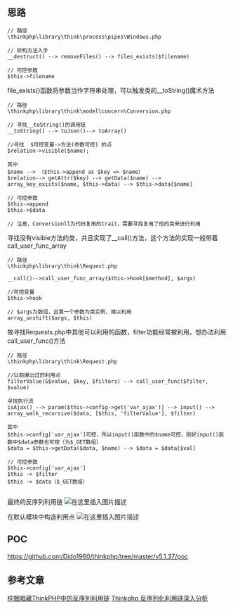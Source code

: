 ## 思路
```
// 路径
\thinkphp\library\think\process\pipes\Windows.php

// 析构方法入手
__destruct() --> removeFiles() --> files_exists($filename)

// 可控参数
$this->filename
```

file_exists()函数将参数当作字符串处理，可以触发类的__toString()魔术方法
```
// 路径
\thinkphp\library\think\model\concern\Conversion.php 

// 寻找__toString()的调用链
__toString() --> toJson()--> toArray()

//寻找  $可控变量->方法(参数可控) 的点
$relation->visible($name);

其中
$name --> （$this->append as $key => $name）
$relation--> getAttr($key) --> getData($name) --> array_key_exists($name, $this->data) --> $this->data[$name]

// 可控参数 
$this->append 
$this->$data

// 注意，Conversionll为代码复用的trait，需要寻找复用了他的类来进行利用
```

寻找没有visible方法的类，并且实现了__call()方法，这个方法的实现一般带着call_user_func_array

```
// 路径
\thinkphp\library\think\Request.php

__call()-->call_user_func_array($this->hook[$method], $args) 

//可控变量
$this->hook

// $args为数组，且第一个参数为类实例，难以利用
array_unshift($args, $this)
```

故寻找Requests.php中其他可以利用的函数，filter功能经常被利用，想办法利用call_user_func()方法

```
// 路径
\thinkphp\library\think\Request.php

//以前爆出过的利用点
filterValue(&$value, $key, $filters) --> call_user_func($filter, $value)

寻找执行流
isAjax() --> param($this->config->get('var_ajax')) --> input() --> array_walk_recursive($data, [$this, 'filterValue'], $filter)

其中
$this->config['var_ajax']可控，所以input()函数中的$name可控，刚好input()函数中$data参数也可控（为$_GET数组）
$data = $this->getData($data, $name) --> $data = $data[$val]
 
// 可控参数
$this->config['var_ajax']
$this -> $filter
$this -> $data（$_GET数组）
 
```

最终的反序列利用链
![在这里插入图片描述](https://img-blog.csdnimg.cn/2019092514002435.png?x-oss-process=image/watermark,type_ZmFuZ3poZW5naGVpdGk,shadow_10,text_aHR0cHM6Ly9ibG9nLmNzZG4ubmV0L3FxXzQxODA5ODk2,size_16,color_FFFFFF,t_70)

在默认模块中构造利用点
![在这里插入图片描述](https://img-blog.csdnimg.cn/20190925143232558.png?x-oss-process=image/watermark,type_ZmFuZ3poZW5naGVpdGk,shadow_10,text_aHR0cHM6Ly9ibG9nLmNzZG4ubmV0L3FxXzQxODA5ODk2,size_16,color_FFFFFF,t_70)

## POC
https://github.com/Dido1960/thinkphp/tree/master/v5.1.37/poc

## 参考文章
[挖掘暗藏ThinkPHP中的反序列利用链](https://blog.riskivy.com/%E6%8C%96%E6%8E%98%E6%9A%97%E8%97%8Fthinkphp%E4%B8%AD%E7%9A%84%E5%8F%8D%E5%BA%8F%E5%88%97%E5%88%A9%E7%94%A8%E9%93%BE/)
[Thinkphp 反序列化利用链深入分析](https://paper.seebug.org/1040/)
